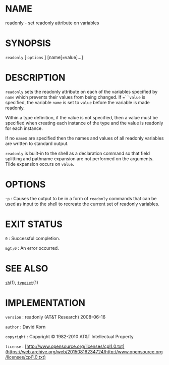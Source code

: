 # NAME

readonly - set readonly attribute on variables

# SYNOPSIS

`readonly` \[ `options` \] \[name\[=value\]...\]

# DESCRIPTION

`readonly` sets the readonly attribute on each of the variables
specified by `name` which prevents their values from being changed. If
`=``value` is specified, the variable `name` is set to `value` before
the variable is made readonly.

Within a type definition, if the value is not specified, then a value
must be specified when creating each instance of the type and the value
is readonly for each instance.

If no `name`s are specified then the names and values of all readonly
variables are written to standard output.

`readonly` is built-in to the shell as a declaration command so that
field splitting and pathname expansion are not performed on the
arguments. Tilde expansion occurs on `value`.

# OPTIONS

-`p`
: Causes the output to be in a form of `readonly` commands that can
    be used as input to the shell to recreate the current set of
    readonly variables.

# EXIT STATUS

`0`
: Successful completion.

`&gt;0`
: An error occurred.

# SEE ALSO

[`sh`](/web/20150816234724/http://www2.research.att.com:80/~astopen/man/man1/sh.html)(1),
[`typeset`](/web/20150816234724/http://www2.research.att.com:80/~astopen/man/man1/typeset.html)(1)

# IMPLEMENTATION

`version`
: readonly (AT&T Research) 2008-06-16

`author`
: David Korn

`copyright`
: Copyright © 1982-2010 AT&T Intellectual Property

`license`
: [http://www.opensource.org/licenses/cpl1.0.txt](https://web.archive.org/web/20150816234724/http://www.opensource.org/licenses/cpl1.0.txt)



